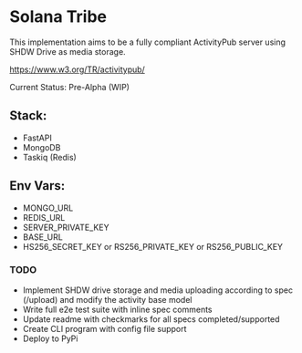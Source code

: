 # Solana Tribe

This implementation aims to be a fully compliant ActivityPub server using SHDW Drive as media storage.

https://www.w3.org/TR/activitypub/

Current Status: Pre-Alpha (WIP)

## Stack:
* FastAPI
* MongoDB
* Taskiq (Redis)

## Env Vars:
* MONGO_URL
* REDIS_URL
* SERVER_PRIVATE_KEY
* BASE_URL
* HS256_SECRET_KEY or RS256_PRIVATE_KEY or RS256_PUBLIC_KEY

### TODO
* Implement SHDW drive storage and media uploading according to spec (/upload) and modify the activity base model
* Write full e2e test suite with inline spec comments
* Update readme with checkmarks for all specs completed/supported
* Create CLI program with config file support
* Deploy to PyPi
